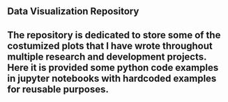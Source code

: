 ## Data Visualization Repository


## The repository is dedicated to store some of the costumized plots that I have wrote throughout multiple research and development projects. Here it is provided some python code examples in jupyter notebooks with hardcoded examples for reusable purposes.



